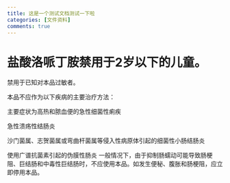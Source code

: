 ```yaml
---
title: 这是一个测试文档测试一下啦
categories: [文件资料]
comments: true
---
```


# 盐酸洛哌丁胺禁用于2岁以下的儿童。

禁用于已知对本品过敏者。

本品不应作为以下疾病的主要治疗方法：

主要症状为高热和脓血便的急性细菌性痢疾

急性溃疡性结肠炎

沙门菌属、志贺菌属或弯曲杆菌属等侵入性病原体引起的细菌性小肠结肠炎

使用广谱抗菌素引起的伪膜性肠炎
一般情况下，由于抑制肠蠕动可能导致肠梗阻、巨结肠和中毒性巨结肠时，不应使用本品。如发生便秘、腹胀和肠梗阻，应立即停用本品。
